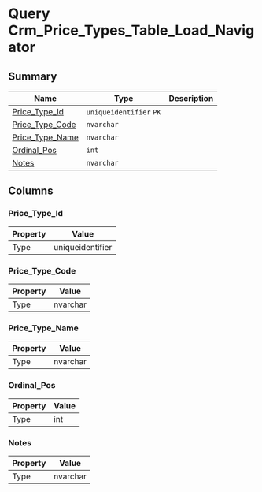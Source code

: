 # Query Crm_Price_Types_Table_Load_Navigator


## Summary

| Name | Type | Description |
| - | - | --- |
|[Price_Type_Id](#price_type_id)|`uniqueidentifier` `PK`||
|[Price_Type_Code](#price_type_code)|`nvarchar` ||
|[Price_Type_Name](#price_type_name)|`nvarchar` ||
|[Ordinal_Pos](#ordinal_pos)|`int` ||
|[Notes](#notes)|`nvarchar` ||

## Columns

### Price_Type_Id

| Property | Value |
| - | - |
|Type|uniqueidentifier|

### Price_Type_Code

| Property | Value |
| - | - |
|Type|nvarchar|

### Price_Type_Name

| Property | Value |
| - | - |
|Type|nvarchar|

### Ordinal_Pos

| Property | Value |
| - | - |
|Type|int|

### Notes

| Property | Value |
| - | - |
|Type|nvarchar|



